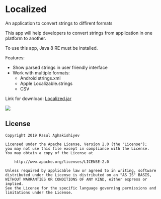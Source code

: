 # Localized
An application to convert strings to diffirent formats


This app will help developers to convert strings from application in one platform to another.

To use this app, Java 8 RE must be installed.

Features:

- Show parsed strings in user friendly interface
- Work with multiple formats:
    - Android strings.xml
    - Apple Localizable.strings
    - CSV
    
    
Link for download:
[Localized.jar](https://github.com/agarasul/Localized/releases/download/1.0/Localized.jar)

    
![](https://github.com/agarasul/Localized/blob/master/screenshots/Screen%20Shot%202020-04-28%20at%2017.18.41.png)





License
----
```
Copyright 2019 Rasul Aghakishiyev

Licensed under the Apache License, Version 2.0 (the "License");
you may not use this file except in compliance with the License.
You may obtain a copy of the License at

    http://www.apache.org/licenses/LICENSE-2.0

Unless required by applicable law or agreed to in writing, software
distributed under the License is distributed on an "AS IS" BASIS,
WITHOUT WARRANTIES OR CONDITIONS OF ANY KIND, either express or implied.
See the License for the specific language governing permissions and
limitations under the License.
```

